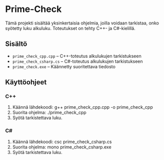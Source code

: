 # Prime-Check
Tämä projekti sisältää yksinkertaisia ohjelmia, joilla voidaan tarkistaa, onko syötetty luku alkuluku. Toteutukset on tehty C++- ja C#-kielillä.

## Sisältö

- `prime_check_cpp.cpp` – C++-toteutus alkulukujen tarkistukseen
- `prime_check_csharp.cs` – C#-toteutus alkulukujen tarkistukseen
- `prime_check.exe` – Käännetty suoritettava tiedosto

## Käyttöohjeet

### C++

1. Käännä lähdekoodi:
   g++ prime_check_cpp.cpp -o prime_check_cpp
2. Suorita ohjelma:
./prime_check_cpp
3. Syötä tarkistettava luku.

### C#
1. Käännä lähdekoodi:
csc prime_check_csharp.cs
2. Suorita ohjelma:
mono prime_check_csharp.exe
3. Syötä tarkistettava luku.

